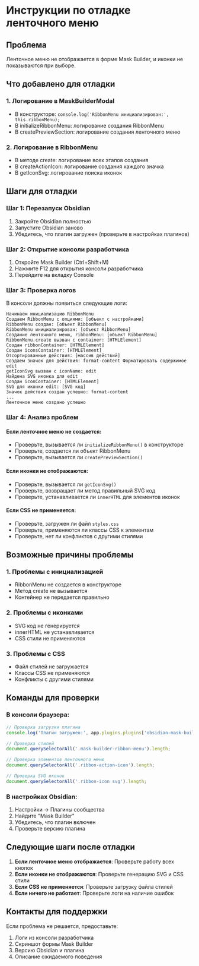 # Инструкции по отладке ленточного меню

## Проблема
Ленточное меню не отображается в форме Mask Builder, и иконки не показываются при выборе.

## Что добавлено для отладки

### 1. Логирование в MaskBuilderModal
- В конструкторе: `console.log('RibbonMenu инициализирован:', this.ribbonMenu);`
- В initializeRibbonMenu: логирование создания RibbonMenu
- В createPreviewSection: логирование создания ленточного меню

### 2. Логирование в RibbonMenu
- В методе create: логирование всех этапов создания
- В createActionIcon: логирование создания каждого значка
- В getIconSvg: логирование поиска иконок

## Шаги для отладки

### Шаг 1: Перезапуск Obsidian
1. Закройте Obsidian полностью
2. Запустите Obsidian заново
3. Убедитесь, что плагин загружен (проверьте в настройках плагинов)

### Шаг 2: Открытие консоли разработчика
1. Откройте Mask Builder (Ctrl+Shift+M)
2. Нажмите F12 для открытия консоли разработчика
3. Перейдите на вкладку Console

### Шаг 3: Проверка логов
В консоли должны появиться следующие логи:

```
Начинаем инициализацию RibbonMenu
Создаем RibbonMenu с опциями: [объект с настройками]
RibbonMenu создан: [объект RibbonMenu]
RibbonMenu инициализирован: [объект RibbonMenu]
Создание ленточного меню, ribbonMenu: [объект RibbonMenu]
RibbonMenu.create вызван с container: [HTMLElement]
Создан ribbonContainer: [HTMLElement]
Создан iconsContainer: [HTMLElement]
Отсортированные действия: [массив действий]
Создаем значок для действия: format-content Форматировать содержимое edit
getIconSvg вызван с iconName: edit
Найдена SVG иконка для edit
Создан iconContainer: [HTMLElement]
SVG для иконки edit: [SVG код]
Значок действия создан успешно: format-content
...
Ленточное меню создано успешно
```

### Шаг 4: Анализ проблем

#### Если ленточное меню не создается:
- Проверьте, вызывается ли `initializeRibbonMenu()` в конструкторе
- Проверьте, создается ли объект RibbonMenu
- Проверьте, вызывается ли `createPreviewSection()`

#### Если иконки не отображаются:
- Проверьте, вызывается ли `getIconSvg()`
- Проверьте, возвращает ли метод правильный SVG код
- Проверьте, устанавливается ли `innerHTML` для элементов иконок

#### Если CSS не применяется:
- Проверьте, загружен ли файл `styles.css`
- Проверьте, применяются ли классы CSS к элементам
- Проверьте, нет ли конфликтов с другими стилями

## Возможные причины проблемы

### 1. Проблемы с инициализацией
- RibbonMenu не создается в конструкторе
- Метод create не вызывается
- Контейнер не передается правильно

### 2. Проблемы с иконками
- SVG код не генерируется
- innerHTML не устанавливается
- CSS стили не применяются

### 3. Проблемы с CSS
- Файл стилей не загружается
- Классы CSS не применяются
- Конфликты с другими стилями

## Команды для проверки

### В консоли браузера:
```javascript
// Проверка загрузки плагина
console.log('Плагин загружен:', app.plugins.plugins['obsidian-mask-builder']);

// Проверка стилей
document.querySelectorAll('.mask-builder-ribbon-menu').length;

// Проверка элементов ленточного меню
document.querySelectorAll('.ribbon-action-icon').length;

// Проверка SVG иконок
document.querySelectorAll('.ribbon-icon svg').length;
```

### В настройках Obsidian:
1. Настройки → Плагины сообщества
2. Найдите "Mask Builder"
3. Убедитесь, что плагин включен
4. Проверьте версию плагина

## Следующие шаги после отладки

1. **Если ленточное меню отображается**: Проверьте работу всех кнопок
2. **Если иконки не отображаются**: Проверьте генерацию SVG и CSS стили
3. **Если CSS не применяется**: Проверьте загрузку файла стилей
4. **Если ничего не работает**: Проверьте логи на наличие ошибок

## Контакты для поддержки

Если проблема не решается, предоставьте:
1. Логи из консоли разработчика
2. Скриншот формы Mask Builder
3. Версию Obsidian и плагина
4. Описание ожидаемого поведения
